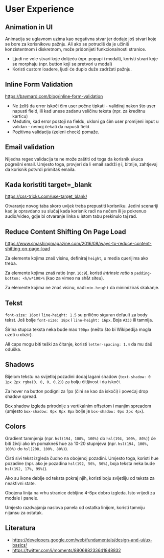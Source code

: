 # User Experience

## Animation in UI

Animacija se uglavnom uzima kao negativna stvar jer dodaje još stvari koje se bore za korisnikovu pažnju. Ali ako se potrudiš da je učiniš konzistentnom i diskretnom, može pridonijeti funkcionalnosti stranice.
* Ljudi ne vole stvari koje dolijeću (npr. popupi i modali), koristi stvari koje se morphaju (npr. button koji se pretvori u modal)
* Koristi custom loadere, ljudi će duplo duže zadržati pažnju.

## Inline Form Validation

https://baymard.com/blog/inline-form-validation

* Ne želiš da error iskoči čim user počne tipkati - validiraj nakon što user napusti field, ili kad unese zadanu veličinu teksta (npr. za kreditnu karticu)
* Međutim, kad error postoji na fieldu, ukloni ga čim user promijeni input u validan - nemoj čekati da napusti field.
* Pozitivna validacija (zeleni check) pomaže.

## Email validation

Nijedna regex validacija te ne može zaštiti od toga da korisnik ukuca pogrešni email. Umjesto toga, provjeri da li email sadrži `@` i, bitnije, zahtjevaj da korisnik potvrdi primitak emaila.

## Kada koristiti target=_blank

https://css-tricks.com/use-target_blank/

Otvaranje novog taba skoro uvijek treba prepustiti korisniku. Jedini scenariji kad je opravdano su slučaj kada korisnik radi na nečem ili je pokrenuo audio/video, gdje bi otvaranje linka u istom tabu prekinulo taj rad.

## Reduce Content Shifting On Page Load

https://www.smashingmagazine.com/2016/08/ways-to-reduce-content-shifting-on-page-load

Za elemente kojima znaš visinu, definiraj `height`, u media querijima ako treba.

Za elemente kojima znaš ratio (npr. `16:9`), koristi *intrinsic ratio* s `padding-bottom: <h/w*100>%` (kao za vimeo na sh&t siteu).

Za elemente kojima ne znaš visinu, nađi `min-height` da minimiziraš skakanje.

## Tekst

`font-size: 16px` i `line-height: 1.5` su prilično siguran default za body tekst. Još bolje `font-size: 18px` i `line-height: 16px`. Boja `#333` ili tamnija.

Širina stupca teksta neka bude max `700px` (nešto što bi Wikipedija mogla uzeti u obzir).

All caps mogu biti teški za čitanje, koristi `letter-spacing: 1.4` da mu daš oduška.

## Shadows

Bijelom tekstu na svijetloj pozadini dodaj lagani shadow (`text-shadow: 0 1px 2px rgba(0, 0, 0, 0.2)`) za bolju čitljivost i da iskoči.

Za hover na button podigni za 1px (čini se kao da iskoči) i povećaj drop shadow spread.

Box shadow izgleda prirodnije s vertikalnim offsetom i manjim spreadom (umjesto `box-shadow: 0px 0px 8px` bolje je `box-shadow: 0px 2px 4px`).

## Colors

Gradient tamnjenja (npr. `hsl(194, 100%, 100%)` do `hsl(194, 100%, 80%)`) će biti življi ako im pomakneš hue za 10-20 stupnjeva (npr. `hsl(194, 100%, 100%)` do `hsl(208, 100%, 80%)`).

Čisti sivi tekst izgleda čudno na obojenoj pozadini. Umjesto toga, koristi hue pozadine (npr. ako je pozadina `hsl(192, 56%, 56%)`, boja teksta neka bude `hsl(192, 17%, 99%)`).

Ako su ikone deblje od teksta pokraj njih, koristi boju svijetliju od teksta za neaktivni state.

Obojena linija na vrhu stranice debljine 4-6px dobro izgleda. Isto vrijedi za modale i panele.

Umjesto razdvajanja naslova panela od ostatka linijom, koristi tamniju nijansu za ostatak.

## Literatura

* https://developers.google.com/web/fundamentals/design-and-ui/ux-basics/
* https://twitter.com/i/moments/880688233641848832

